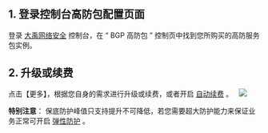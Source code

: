 ## 1.  登录控制台高防包配置页面
   登录  [大禹网络安全](https://console.cloud.tencent.com/dayu/basic)  控制台，在 “ BGP 高防包 ” 控制页中找到您所购买的高防服务包实例。
## 2. 升级或续费
点击【更多】，根据您自身的需求进行升级或续费，或者开启 [自动续费]() 。
   ![](https://main.qcloudimg.com/raw/76d87e65c3420543b0239a8e2ae46394.png)
   
**特别注意**： 保底防护峰值只支持提升不可降低，若您需要超大防护能力来保证业务正常可开启 [弹性防护]() 。
